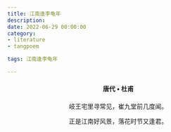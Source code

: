 ```yaml
---
title: 江南逢李龟年
description:
date: 2022-06-29 00:00:00
category:
- literature
- tangpoem

tags: 江南逢李龟年

---
```


<div id="poem-author">
唐代 • 杜甫
</div>
<div id="poem-body">
<p class="poem-paragraph">岐王宅里寻常见，崔九堂前几度闻。</p>
<p class="poem-paragraph">正是江南好风景，落花时节又逢君。</p>

</div>

<style>

#poem-author {
    width: 100%;
    text-align: center;
    margin: 20px 0;
    font-weight: bold;
}
#poem-body {
    width: 100%;
    text-align: center;
}
.poem-paragraph {
    font-family: "仿宋"
}

</style>